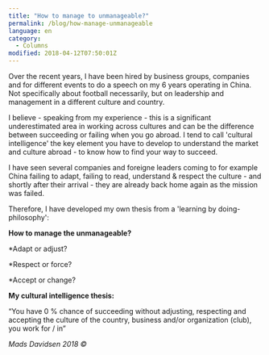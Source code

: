 ```yaml
---
title: "How to manage to unmanageable?"
permalink: /blog/how-manage-unmanageable
language: en
category:
  - Columns
modified: 2018-04-12T07:50:01Z
---
```


Over the recent years, I have been hired by business groups, companies and for different events to do a speech on my 6 years operating in China. Not specifically about football necessarily, but on leadership and management in a different culture and country.

I believe - speaking from my experience - this is a significant underestimated area in working across cultures and can be the difference between succeeding or failing when you go abroad. I tend to call 'cultural intelligence' the key element you have to develop to understand the market and culture abroad - to know how to find your way to succeed.

I have seen several companies and foreigne leaders coming to for example China failing to adapt, failing to read, understand & respect the culture - and shortly after their arrival - they are already back home again as the mission was failed.

Therefore, I have developed my own thesis from a 'learning by doing-philosophy':

  
**How to manage the unmanageable?**

\*Adapt or adjust?

\*Respect or force?

\*Accept or change?



  
**My cultural intelligence thesis:**



“You have 0 % chance of succeeding without adjusting, respecting and accepting the culture of the country, business and/or organization (club), you work for / in”

_Mads Davidsen 2018 ©_
